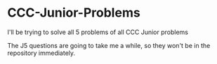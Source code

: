 # CCC-Junior-Problems

I'll be trying to solve all 5 problems of all CCC Junior problems

The J5 questions are going to take me a while, so they won't be in the repository immediately.
